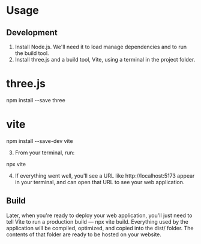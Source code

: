 # Usage
 
## Development

1. Install Node.js. We'll need it to load manage dependencies and to run the build tool.
2. Install three.js and a build tool, Vite, using a terminal in the project folder.

# three.js
npm install --save three
# vite
npm install --save-dev vite
 
3. From your terminal, run:

npx vite
 
4. If everything went well, you'll see a URL like http://localhost:5173 appear in your terminal, and can open that URL to see your web application.

## Build

Later, when you're ready to deploy your web application, you'll just need to tell Vite to run a production build — npx vite build. Everything used by the application will be compiled, optimized, and copied into the dist/ folder. The contents of that folder are ready to be hosted on your website.
